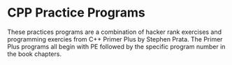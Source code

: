 # CPP Practice Programs
These practices programs are a combination of hacker rank exercises and programming exercies from C++ Primer Plus by Stephen Prata. The Primer Plus programs all begin with PE followed by the specific program number in the book chapters. 
